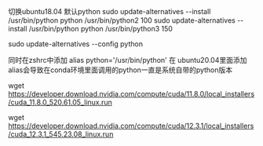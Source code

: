切换ubuntu18.04 默认python
sudo update-alternatives --install /usr/bin/python python /usr/bin/python2 100
sudo update-alternatives --install /usr/bin/python python /usr/bin/python3 150

sudo update-alternatives --config python

同时在zshrc中添加 alias python='/usr/bin/python'  在 ubuntu20.04里面添加alias会导致在conda环境里面调用的python一直是系统自带的python版本

wget https://developer.download.nvidia.com/compute/cuda/11.8.0/local_installers/cuda_11.8.0_520.61.05_linux.run

wget https://developer.download.nvidia.com/compute/cuda/12.3.1/local_installers/cuda_12.3.1_545.23.08_linux.run
